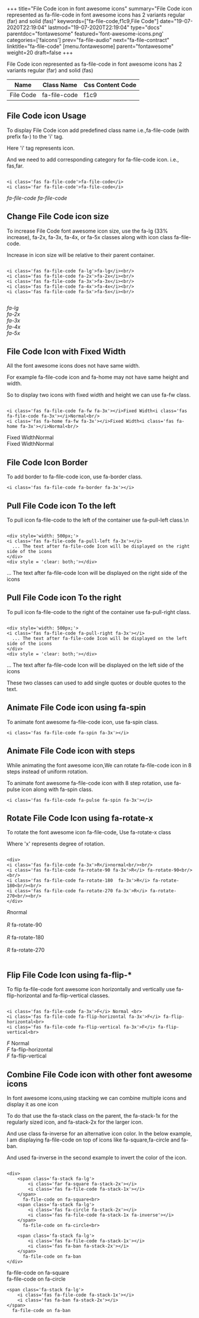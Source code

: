 +++
title="File Code icon in font awesome icons"
summary="File Code icon represented as fa-file-code in font awesome icons has 2 variants regular (far) and solid (fas)"
keywords=["fa-file-code,f1c9,File Code"]
date="19-07-2020T22:19:04"
lastmod="19-07-2020T22:19:04"
type="docs"
parentdoc="fontawesome"
featured='font-awesome-icons.png'
categories=['faicons']
prev="fa-file-audio"
next="fa-file-contract"
linktitle="fa-file-code"
[menu.fontawesome]
parent="fontawesome"
weight=20
draft=false
+++


File Code icon represented as fa-file-code in font awesome icons has 2 variants regular (far) and solid (fas)

<div class='table-responsive'><table class='table'><thead><tr><th>Name</th><th>Class Name</th><th>Css Content Code</th></tr></thead><tbody><tr><td>File Code</td><td>fa-file-code</td><td>f1c9</td></tr></tbody></table></div>



## File Code icon Usage

To display File Code icon add predefined class name i.e.,fa-file-code (with prefix fa-) to the 'i' tag.

Here 'i' tag represents icon.

And we need to add corresponding category for fa-file-code icon. i.e., fas,far.


```

<i class='fas fa-file-code'>fa-file-code</i>
<i class='far fa-file-code'>fa-file-code</i>
```

<i class='fas fa-file-code'>fa-file-code</i>
<i class='far fa-file-code'>fa-file-code</i>




## Change File Code icon size
To increase File Code font awesome icon size, use the fa-lg (33% increase), fa-2x, fa-3x, fa-4x, or fa-5x classes along with icon class fa-file-code.

Increase in icon size will be relative to their parent container. 

```

<i class='fas fa-file-code fa-lg'>fa-lg</i><br/>
<i class='fas fa-file-code fa-2x'>fa-2x</i><br/>
<i class='fas fa-file-code fa-3x'>fa-3x</i><br/>
<i class='fas fa-file-code fa-4x'>fa-4x</i><br/>
<i class='fas fa-file-code fa-5x'>fa-5x</i><br/>
            
```

<i class='fas fa-file-code fa-lg'>fa-lg</i><br/>
<i class='fas fa-file-code fa-2x'>fa-2x</i><br/>
<i class='fas fa-file-code fa-3x'>fa-3x</i><br/>
<i class='fas fa-file-code fa-4x'>fa-4x</i><br/>
<i class='fas fa-file-code fa-5x'>fa-5x</i><br/>
            



## File Code Icon with Fixed Width 

All the font awesome icons does not have same width.

For example fa-file-code icon and fa-home may not have same height and width.

So to display two icons with fixed width and height we can use fa-fw class.


```

<i class='fas fa-file-code fa-fw fa-3x'></i>Fixed Width<i class='fas fa-file-code fa-3x'></i>Normal<br/>
<i class='fas fa-home fa-fw fa-3x'></i>Fixed Width<i class='fas fa-home fa-3x'></i>Normal<br/>
```

<i class='fas fa-file-code fa-fw fa-3x'></i>Fixed Width<i class='fas fa-file-code fa-3x'></i>Normal<br/>
<i class='fas fa-home fa-fw fa-3x'></i>Fixed Width<i class='fas fa-home fa-3x'></i>Normal<br/>



## File Code Icon Border 

To add border to fa-file-code icon, use fa-border class.


```
<i class='fas fa-file-code fa-border fa-3x'></i>

```
<i class='fas fa-file-code fa-border fa-3x'></i>





## Pull File Code icon To the left

To pull icon fa-file-code to the left of the container use fa-pull-left class.\n

```

<div style='width: 500px;'>
<i class='fas fa-file-code fa-pull-left fa-3x'></i>
  ... The text after fa-file-code Icon will be displayed on the right side of the icons
</div>
<div style = 'clear: both;'></div>
```

<div style='width: 500px;'>
<i class='fas fa-file-code fa-pull-left fa-3x'></i>
  ... The text after fa-file-code Icon will be displayed on the right side of the icons
</div>
<div style = 'clear: both;'></div>




## Pull File Code icon To the right
To pull icon fa-file-code to the right of the container use fa-pull-right class.

```

<div style='width: 500px;'>
<i class='fas fa-file-code fa-pull-right fa-3x'></i>
  ... The text after fa-file-code Icon will be displayed on the left side of the icons
</div>
<div style = 'clear: both;'></div>
```

<div style='width: 500px;'>
<i class='fas fa-file-code fa-pull-right fa-3x'></i>
  ... The text after fa-file-code Icon will be displayed on the left side of the icons
</div>
<div style = 'clear: both;'></div>

These two classes can used to add single quotes or double quotes to the text.


## Animate File Code icon using fa-spin
To animate font awesome fa-file-code icon, use fa-spin class.

```
<i class='fas fa-file-code fa-spin fa-3x'></i>
```
<i class='fas fa-file-code fa-spin fa-3x'></i>




## Animate File Code icon with steps
While animating the font awesome icon,We can rotate fa-file-code icon in 8 steps instead of uniform rotation.

To animate font awesome fa-file-code icon with 8 step rotation, use fa-pulse icon along with fa-spin class.


```
<i class='fas fa-file-code fa-pulse fa-spin fa-3x'></i>

```
<i class='fas fa-file-code fa-pulse fa-spin fa-3x'></i>





## Rotate File Code Icon using fa-rotate-x
To rotate the font awesome icon fa-file-code, Use fa-rotate-x class

Where 'x' represents degree of rotation.


```

<div>
<i class='fas fa-file-code fa-3x'>R</i>normal<br/><br/>
<i class='fas fa-file-code fa-rotate-90 fa-3x'>R</i> fa-rotate-90<br/><br/> 
<i class='fas fa-file-code fa-rotate-180  fa-3x'>R</i> fa-rotate-180<br/><br/> 
<i class='fas fa-file-code fa-rotate-270 fa-3x'>R</i> fa-rotate-270<br/><br/>
</div>
```

<div>
<i class='fas fa-file-code fa-3x'>R</i>normal<br/><br/>
<i class='fas fa-file-code fa-rotate-90 fa-3x'>R</i> fa-rotate-90<br/><br/> 
<i class='fas fa-file-code fa-rotate-180  fa-3x'>R</i> fa-rotate-180<br/><br/> 
<i class='fas fa-file-code fa-rotate-270 fa-3x'>R</i> fa-rotate-270<br/><br/>
</div>




## Flip File Code Icon using fa-flip-*
To flip fa-file-code font awesome icon horizontally and vertically use fa-flip-horizontal and fa-flip-vertical classes. 

```

<i class='fas fa-file-code fa-3x'>F</i> Normal <br>
<i class='fas fa-file-code fa-flip-horizontal fa-3x'>F</i> fa-flip-horizontal<br>
<i class='fas fa-file-code fa-flip-vertical fa-3x'>F</i> fa-flip-vertical<br>
```

<i class='fas fa-file-code fa-3x'>F</i> Normal <br>
<i class='fas fa-file-code fa-flip-horizontal fa-3x'>F</i> fa-flip-horizontal<br>
<i class='fas fa-file-code fa-flip-vertical fa-3x'>F</i> fa-flip-vertical<br>




## Combine File Code icon with other font awesome icons
In font awesome icons,using stacking we can combine multiple icons and display it as one icon 

To do that use the fa-stack class on the parent, the fa-stack-1x for the regularly sized icon, and fa-stack-2x for the larger icon.

And use class fa-inverse for an alternative icon color. 
In the below example, I am displaying fa-file-code on top of icons like fa-square,fa-circle and fa-ban.

And used fa-inverse in the second example to invert the color of the icon.

```

<div>
    <span class='fa-stack fa-lg'>
        <i class='far fa-square fa-stack-2x'></i>
        <i class='fas fa-file-code fa-stack-1x'></i>
    </span>
      fa-file-code on fa-square<br>
    <span class='fa-stack fa-lg'>
        <i class='fas fa-circle fa-stack-2x'></i>
        <i class='fas fa-file-code fa-stack-1x fa-inverse'></i>
    </span>
      fa-file-code on fa-circle<br>

    <span class='fa-stack fa-lg'>
        <i class='fas fa-file-code fa-stack-1x'></i>
        <i class='fas fa-ban fa-stack-2x'></i>
    </span>
      fa-file-code on fa-ban
</div>
```

<div>
    <span class='fa-stack fa-lg'>
        <i class='far fa-square fa-stack-2x'></i>
        <i class='fas fa-file-code fa-stack-1x'></i>
    </span>
      fa-file-code on fa-square<br>
    <span class='fa-stack fa-lg'>
        <i class='fas fa-circle fa-stack-2x'></i>
        <i class='fas fa-file-code fa-stack-1x fa-inverse'></i>
    </span>
      fa-file-code on fa-circle<br>

    <span class='fa-stack fa-lg'>
        <i class='fas fa-file-code fa-stack-1x'></i>
        <i class='fas fa-ban fa-stack-2x'></i>
    </span>
      fa-file-code on fa-ban
</div>






